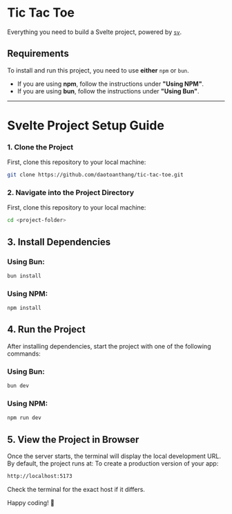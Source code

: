 # Tic Tac Toe
Everything you need to build a Svelte project, powered by [`sv`](https://github.com/sveltejs/cli).

## Requirements
To install and run this project, you need to use **either** `npm` or `bun`.  
- If you are using **npm**, follow the instructions under **"Using NPM"**.  
- If you are using **bun**, follow the instructions under **"Using Bun"**.  

---

# Svelte Project Setup Guide

### 1. Clone the Project
First, clone this repository to your local machine:
```bash
git clone https://github.com/daotoanthang/tic-tac-toe.git
```

### 2. Navigate into the Project Directory
First, clone this repository to your local machine:
```bash
cd <project-folder>
```

## 3. Install Dependencies
### Using Bun:
```bash
bun install
```
### Using NPM:
```bash
npm install
```
## 4. Run the Project

After installing dependencies, start the project with one of the following commands:
### Using Bun:
```bash
bun dev
```
### Using NPM:
```bash
npm run dev
```

## 5. View the Project in Browser

Once the server starts, the terminal will display the local development URL. By default, the project runs at:
To create a production version of your app:
```bash
http://localhost:5173
```
Check the terminal for the exact host if it differs.

Happy coding! 🚀
